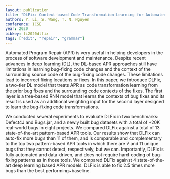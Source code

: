 ```yaml
---
layout: publication
title: "DLFix: Context-based Code Transformation Learning for Automated Program Repair"
authors: Y. Li, S. Wang, T. N. Nguyen
conference: ICSE
year: 2020
bibkey: li2020dlfix
tags: ["edit", "repair", "grammar"]
---
```

Automated Program Repair (APR) is very useful in helping developers in the process of software development and maintenance. Despite recent advances in deep learning (DL), the DL-based APR approaches still have limitations in learning bug-fixing code changes and the context of the surrounding source code of the bug-fixing code changes. These limitations lead to incorrect fixing locations or fixes. In this paper, we introduce DLFix, a two-tier DL model that treats APR as code transformation learning from the prior bug fixes and the surrounding code contexts of the fixes. The first layer is a tree-based RNN model that learns the contexts of bug fixes and its result is used as an additional weighting input for the second layer designed to learn the bug-fixing code transformations. 

We conducted several experiments to evaluate DLFix in two benchmarks: Defect4J and Bugs.jar, and a newly built bug datasets with a total of +20K real-world bugs in eight projects. We compared DLFix against a total of 13 state-of-the-art pattern-based APR tools. Our results show that DLFix can auto-fix more bugs than 11 of them, and is comparable and complementary to the top two pattern-based APR tools in which there are 7 and 11 unique bugs that they cannot detect, respectively, but we can. Importantly, DLFix is fully automated and data-driven, and does not require hard-coding of bug-fixing patterns as in those tools. We compared DLFix against 4 state-of-the-art deep learning based APR models. DLFix is able to fix 2.5 times more bugs than the best performing~baseline.

